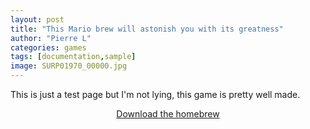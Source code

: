 ```yaml
---
layout: post
title: "This Mario brew will astonish you with its greatness"
author: "Pierre L"
categories: games
tags: [documentation,sample]
image: SURP01970_00000.jpg
---
```


This is just a test page but I'm not lying, this game is pretty well made.

<p align="center">
	<a href="https://archive.org/download/celeste.-7z/Celeste.7z" style="font-size: 1em;">Download the homebrew</a>
</p>
